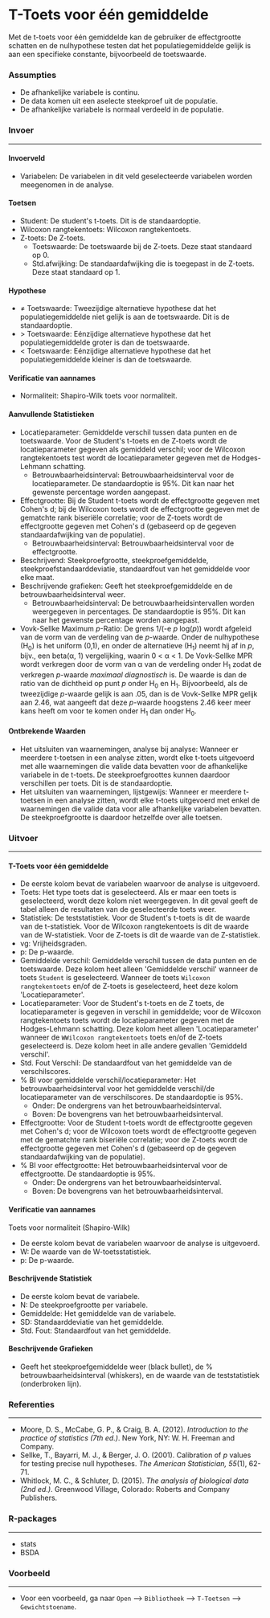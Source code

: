 T-Toets voor één gemiddelde
==========================

Met de t-toets voor één gemiddelde kan de gebruiker de effectgrootte schatten en de nulhypothese testen dat het populatiegemiddelde gelijk is aan een specifieke constante, bijvoorbeeld de toetswaarde.

### Assumpties
- De afhankelijke variabele is continu. 
- De data komen uit een aselecte steekproef uit de populatie. 
- De afhankelijke variabele is normaal verdeeld in de populatie. 

### Invoer 
-------
#### Invoerveld 
- Variabelen: De variabelen in dit veld geselecteerde variabelen worden meegenomen in de analyse. 

#### Toetsen  
- Student: De student's t-toets. Dit is de standaardoptie. 
- Wilcoxon rangtekentoets: Wilcoxon rangtekentoets. 
- Z-toets: De Z-toets. 
  - Toetswaarde: De toetswaarde bij de Z-toets. Deze staat standaard op 0. 
  - Std.afwijking: De standaardafwijking die is toegepast in de Z-toets. Deze staat standaard op 1. 

#### Hypothese 
- &ne; Toetswaarde: Tweezijdige alternatieve hypothese dat het populatiegemiddelde niet gelijk is aan de toetswaarde. Dit is de standaardoptie. 
- &gt; Toetswaarde: Eénzijdige alternatieve hypothese dat het populatiegemiddelde groter is dan de toetswaarde. 
- &lt; Toetswaarde: Eénzijdige alternatieve hypothese dat het populatiegemiddelde kleiner is dan de toetswaarde. 

#### Verificatie van aannames
- Normaliteit: Shapiro-Wilk toets voor normaliteit. 

#### Aanvullende Statistieken
- Locatieparameter: Gemiddelde verschil tussen data punten en de toetswaarde. Voor de Student's t-toets en de Z-toets wordt de locatieparameter gegeven als gemiddeld verschil; voor de Wilcoxon rangtekentoets test wordt de locatieparameter gegeven met de Hodges-Lehmann schatting. 
  - Betrouwbaarheidsinterval: Betrouwbaarheidsinterval voor de locatieparameter. De standaardoptie is 95%. Dit kan naar het gewenste percentage worden aangepast.
- Effectgrootte: Bij de Student t-toets wordt de effectgrootte gegeven met Cohen's d; bij de Wilcoxon toets wordt de effectgrootte gegeven met de gematchte rank biseriële correlatie; voor de Z-toets wordt de effectgrootte gegeven met Cohen's d (gebaseerd op de gegeven standaardafwijking van de populatie). 
  - Betrouwbaarheidsinterval: Betrouwbaarheidsinterval voor de effectgrootte. 
- Beschrijvend: Steekproefgrootte, steekproefgemiddelde, steekproefstandaarddeviatie, standaardfout van het gemiddelde voor elke maat.
- Beschrijvende grafieken: Geeft het steekproefgemiddelde en de betrouwbaarheidsinterval weer. 
  - Betrouwbaarheidsinterval: De betrouwbaarheidsintervallen worden weergegeven in percentages. De standaardoptie is 95%. Dit kan naar het gewenste percentage worden aangepast.
- Vovk-Sellke Maximum *p*-Ratio: De grens 1/(-e *p* log(*p*)) wordt afgeleid van de vorm van de verdeling van de *p*-waarde. Onder de nulhypothese (H<sub>0</sub>) is het uniform (0,1), en onder de alternatieve (H<sub>1</sub>) neemt hij af in *p*, bijv., een beta(&#945;, 1) vergelijking, waarin 0 < &#945; < 1. De Vovk-Sellke MPR wordt verkregen door de vorm van &#945; van de verdeling onder H<sub>1</sub> zodat de verkregen *p*-waarde *maximaal diagnostisch* is. De waarde is dan de ratio van de dichtheid op punt *p* onder H<sub>0</sub> en H<sub>1</sub>. Bijvoorbeeld, als de tweezijdige *p*-waarde gelijk is aan .05, dan is de Vovk-Sellke MPR gelijk aan 2.46, wat aangeeft dat deze *p*-waarde hoogstens 2.46 keer meer kans heeft om voor te komen onder H<sub>1</sub> dan onder H<sub>0</sub>.

#### Ontbrekende Waarden
 - Het uitsluiten van waarnemingen, analyse bij analyse: Wanneer er meerdere t-toetsen in een analyse zitten, wordt elke t-toets uitgevoerd met alle waarnemingen die valide data bevatten voor de afhankelijke variabele in de t-toets. De steekproefgroottes kunnen daardoor verschillen per toets. Dit is de standaardoptie. 
 - Het uitsluiten van waarnemingen, lijstgewijs: Wanneer er meerdere t-toetsen in een analyse zitten, wordt elke t-toets uitgevoerd met enkel de waarnemingen die valide data voor alle afhankelijke variabelen bevatten. De steekproefgrootte is daardoor hetzelfde over alle toetsen. 

### Uitvoer
-------

#### T-Toets voor één gemiddelde
- De eerste kolom bevat de variabelen waarvoor de analyse is uitgevoerd.
- Toets: Het type toets dat is geselecteerd. Als er maar een toets is geselecteerd, wordt deze kolom niet weergegeven. In dit geval geeft de tabel alleen de resultaten van de geselecteerde toets weer. 
- Statistiek: De teststatistiek. Voor de Student's t-toets is dit de waarde van de t-statistiek. Voor de Wilcoxon rangtekentoets is dit de waarde van de W-statistiek. Voor de Z-toets is dit de waarde van de Z-statistiek. 
- vg: Vrijheidsgraden.
- p: De p-waarde.
- Gemiddelde verschil: Gemiddelde verschil tussen de data punten en de toetswaarde. Deze kolom heet alleen 'Gemiddelde verschil' wanneer de toets `Student` is geselecteerd. Wanneer de toets `Wilcoxon rangtekentoets` en/of de Z-toets is geselecteerd, heet deze kolom 'Locatieparameter'. 
- Locatieparameter: Voor de Student's t-toets en de Z toets, de locatieparameter is gegeven in verschil in gemiddelde; voor de Wilcoxon rangtekentoets toets wordt de locatieparameter gegeven met de Hodges-Lehmann schatting. Deze kolom heet alleen 'Locatieparameter' wanneer de `WWilcoxon rangtekentoets` toets en/of de Z-toets geselecteerd is. Deze kolom heet in alle andere gevallen 'Gemiddeld verschil'. 
- Std. Fout Verschil: De standaardfout van het gemiddelde van de verschilscores.  
- % BI voor gemiddelde verschil/locatieparameter: Het betrouwbaarheidsinterval voor het gemiddelde verschil/de locatieparameter van de verschilscores. De standaardoptie is 95%. 
  - Onder: De ondergrens van het betrouwbaarheidsinterval. 
  - Boven: De bovengrens van het betrouwbaarheidsinterval.  
- Effectgrootte: Voor de Student t-toets wordt de effectgrootte gegeven met Cohen's d; voor de Wilcoxon toets wordt de effectgrootte gegeven met de gematchte rank biseriële correlatie; voor de Z-toets wordt de effectgrootte gegeven met Cohen's d (gebaseerd op de gegeven standaardafwijking van de populatie). 
- % BI voor effectgrootte: Het betrouwbaarheidsinterval voor de effectgrootte. De standaardoptie is 95%. 
  - Onder: De ondergrens van het betrouwbaarheidsinterval. 
  - Boven: De bovengrens van het betrouwbaarheidsinterval.

#### Verificatie van aannames
Toets voor normaliteit (Shapiro-Wilk)
- De eerste kolom bevat de variabelen waarvoor de analyse is uitgevoerd.
- W: De waarde van de W-toetsstatistiek. 
- p: De p-waarde.

#### Beschrijvende Statistiek
- De eerste kolom bevat de variabele. 
- N: De steekproefgrootte per variabele. 
- Gemiddelde: Het gemiddelde van de variabele. 
- SD: Standaarddeviatie van het gemiddelde. 
- Std. Fout: Standaardfout van het gemiddelde. 

#### Beschrijvende Grafieken 
- Geeft het steekproefgemiddelde weer (black bullet), de % betrouwbaarheidsinterval (whiskers), en de waarde van de teststatistiek (onderbroken lijn). 

### Referenties
-------
- Moore, D. S., McCabe, G. P., & Craig, B. A. (2012). *Introduction to the practice of statistics (7th ed.)*. New York, NY: W. H. Freeman and Company.
- Sellke, T., Bayarri, M. J., & Berger, J. O. (2001). Calibration of *p* values for testing precise null hypotheses. *The American Statistician, 55*(1), 62-71.
- Whitlock, M. C., & Schluter, D. (2015). *The analysis of biological data (2nd ed.)*. Greenwood Village, Colorado: Roberts and Company Publishers.

### R-packages 
--- 
- stats 
- BSDA 

### Voorbeeld 
--- 
- Voor een voorbeeld, ga naar `Open` --> `Bibliotheek` --> `T-Toetsen` --> `Gewichtstoename`.  

